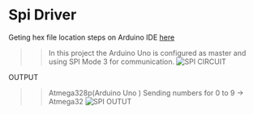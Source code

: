 # Spi Driver
Geting hex file location steps on Arduino IDE
[here](https://circuits4you.com/2016/06/23/how-to-get-hex-file-in-arduino/)
>> In this project the Arduino Uno is configured as master and using SPI Mode 3 for communication.
![SPI CIRCUIT](https://github.com/anoopjayaram/spi-driver/assets/66719752/7bb67237-089f-46fa-a608-0577d33fd96d)


OUTPUT
>> Atmega328p(Arduino Uno ) Sending numbers for 0 to 9 -> Atmega32
![SPI OUTUT](https://github.com/anoopjayaram/spi-driver/assets/66719752/0223a3cb-1a0d-43d5-ac90-15c482121177)


